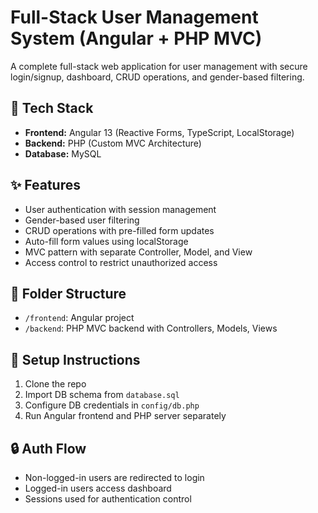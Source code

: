 # Full-Stack User Management System (Angular + PHP MVC)

A complete full-stack web application for user management with secure login/signup, dashboard, CRUD operations, and gender-based filtering.

## 🔧 Tech Stack
- **Frontend:** Angular 13 (Reactive Forms, TypeScript, LocalStorage)
- **Backend:** PHP (Custom MVC Architecture)
- **Database:** MySQL

## ✨ Features
- User authentication with session management
- Gender-based user filtering
- CRUD operations with pre-filled form updates
- Auto-fill form values using localStorage
- MVC pattern with separate Controller, Model, and View
- Access control to restrict unauthorized access

## 📂 Folder Structure
- `/frontend`: Angular project
- `/backend`: PHP MVC backend with Controllers, Models, Views

## 🚀 Setup Instructions
1. Clone the repo
2. Import DB schema from `database.sql`
3. Configure DB credentials in `config/db.php`
4. Run Angular frontend and PHP server separately

## 🔒 Auth Flow
- Non-logged-in users are redirected to login
- Logged-in users access dashboard
- Sessions used for authentication control
